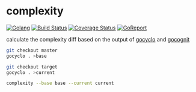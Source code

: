 # complexity
[![Golang](https://img.shields.io/badge/Language-go1.18+-blue.svg)](https://go.dev/)
[![Build Status](https://github.com/ericuni/complexity/actions/workflows/ci.yml/badge.svg)](https://github.com/ericuni/complexity/actions/workflows/ci.yml)
[![Coverage Status](https://coveralls.io/repos/github/ericuni/complexity/badge.svg?branch=master)](https://coveralls.io/github/ericuni/complexity?branch=master)
[![GoReport](https://goreportcard.com/badge/github.com/securego/gosec)](https://goreportcard.com/report/github.com/ericuni/complexity)

calculate the complexity diff based on the output of [gocyclo](https://github.com/fzipp/gocyclo) and
[gocognit](https://github.com/uudashr/gocognit)

```bash
git checkout master
gocyclo . >base

git checkout target
gocyclo . >current

complexity --base base --current current
```

